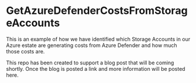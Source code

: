 # GetAzureDefenderCostsFromStorageAccounts
This is an example of how we have identified which Storage Accounts in our Azure estate are generating costs from Azure Defender and how much those costs are.

This repo has been created to support a blog post that will be coming shortly. Once the blog is posted a link and more information will be posted here. 
